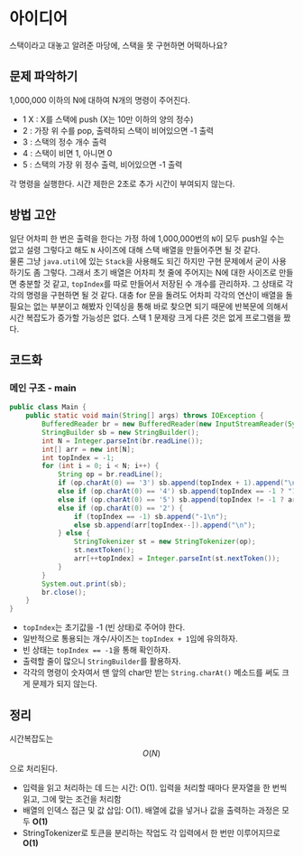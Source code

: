 # 아이디어
스택이라고 대놓고 알려준 마당에, 스택을 못 구현하면 어떡하나요?

## 문제 파악하기
1,000,000 이하의 N에 대하여 N개의 명령이 주어진다.
- 1 X : X를 스택에 push (X는 10만 이하의 양의 정수)
- 2 : 가장 위 수를 pop, 출력하되 스택이 비어있으면 -1 출력
- 3 : 스택의 정수 개수 출력
- 4 : 스택이 비면 1, 아니면 0
- 5 : 스택의 가장 위 정수 출력, 비어있으면 -1 출력

각 명령을 실행한다.
시간 제한은 2초로 추가 시간이 부여되지 않는다.


## 방법 고안
일단 어차피 한 번은 출력을 한다는 가정 하에 1,000,000번의 `N`이 모두 push일 수는 없고 설령 그렇다고 해도 `N` 사이즈에 대해 스택 배열을 만들어주면 될 것 같다.  
물론 그냥 `java.util`에 있는 `Stack`을 사용해도 되긴 하지만 구현 문제에서 굳이 사용하기도 좀 그렇다.
그래서 초기 배열은 어차피 첫 줄에 주어지는 N에 대한 사이즈로 만들면 충분할 것 같고, `topIndex`를 따로 만들어서 저장된 수 개수를 관리하자. 그 상태로 각각의 명령을 구현하면 될 것 같다.
대충 for 문을 돌려도 어차피 각각의 연산이 배열을 돌 필요는 없는 부분이고 해봤자 인덱싱을 통해 바로 찾으면 되기 때문에 반복문에 의해서 시간 복잡도가 증가할 가능성은 없다.
스택 1 문제랑 크게 다른 것은 없게 프로그램을 짰다.


## 코드화
### 메인 구조 - main
```JAVA
public class Main {
    public static void main(String[] args) throws IOException {
        BufferedReader br = new BufferedReader(new InputStreamReader(System.in));
        StringBuilder sb = new StringBuilder();
        int N = Integer.parseInt(br.readLine());
        int[] arr = new int[N];
        int topIndex = -1;
        for (int i = 0; i < N; i++) {
            String op = br.readLine();
            if (op.charAt(0) == '3') sb.append(topIndex + 1).append("\n");
            else if (op.charAt(0) == '4') sb.append(topIndex == -1 ? "1\n" : "0\n");
            else if (op.charAt(0) == '5') sb.append(topIndex != -1 ? arr[topIndex] : -1).append("\n");
            else if (op.charAt(0) == '2') {
                if (topIndex == -1) sb.append("-1\n");
                else sb.append(arr[topIndex--]).append("\n");
            } else {
                StringTokenizer st = new StringTokenizer(op);
                st.nextToken();
                arr[++topIndex] = Integer.parseInt(st.nextToken());
            }
        }
        System.out.print(sb);
        br.close();
    }
}
```

- `topIndex`는 초기값을 -1 (빈 상태)로 주어야 한다.
- 일반적으로 통용되는 개수/사이즈는 `topIndex + 1`임에 유의하자.
- 빈 상태는 `topIndex == -1`을 통해 확인하자.
- 출력할 줄이 많으니 `StringBuilder`를 활용하자.
- 각각의 명령이 숫자여서 맨 앞의 char만 받는 `String.charAt()` 메소드를 써도 크게 문제가 되지 않는다.

## 정리
시간복잡도는 $$O(N)$$으로 처리된다.   
- 입력을 읽고 처리하는 데 드는 시간: O(1). 입력을 처리할 때마다 문자열을 한 번씩 읽고, 그에 맞는 조건을 처리함
- 배열의 인덱스 접근 및 값 삽입: O(1). 배열에 값을 넣거나 값을 출력하는 과정은 모두 **O(1)**
- StringTokenizer로 토큰을 분리하는 작업도 각 입력에서 한 번만 이루어지므로 **O(1)**
